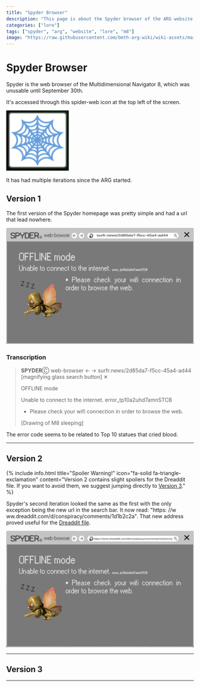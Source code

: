 ```yaml
---
title: "Spyder Browser"
description: "This page is about the Spyder browser of the ARG website."
categories: ["lore"]
tags: ["spyder", "arg", "website", "lore", "m8"]
image: "https://raw.githubusercontent.com/bmth-arg-wiki/wiki-assets/main/lore/spyder/spyder-v1.png"
---
```


# Spyder Browser

Spyder is the web browser of the Multidimensional Navigator 8, which was unusable until September 30th.

It's accessed through this spider-web icon at the top left of the screen.

![spyder icon](https://raw.githubusercontent.com/bmth-arg-wiki/wiki-assets/main/lore/spyder/spyder-icon.png)

It has had multiple iterations since the ARG started.

## Version 1

The first version of the Spyder homepage was pretty simple and had a url that lead nowhere.

![spyder version 1](https://raw.githubusercontent.com/bmth-arg-wiki/wiki-assets/main/lore/spyder/spyder-v1.png)

### Transcription

>**SPYDER**Ⓒ web-browser ← → surfr.news/2d85da7-f5cc-45a4-ad44 [magnifying glass search button] ✕
>
>OFFLINE mode
>
>Unable to connect to the internet. error_tp10a2uhd7amnSTCB
>
>-	Please check your wifi connection in order to browse the web.
>
>[Drawing of M8 sleeping]

The error code seems to be related to Top 10 statues that cried blood.

***

## Version 2

{% include info.html 
title="Spoiler Warning!" 
icon="fa-solid fa-triangle-exclamation"
content="Version 2 contains slight spoilers for the Dreaddit file. If you want to avoid them, we suggest jumping directly to [Version 3](#Version-3)." 
%}

Spyder's second iteration looked the same as the first with the only exception being the new url in the search bar.
It now read: "https: //w ww.dreaddit.com/d/conspiracy/comments/1d1b2c2a".
That new address proved useful for the [Dreaddit file](../for-sof/dreadit).

![spyder version 2](https://raw.githubusercontent.com/bmth-arg-wiki/wiki-assets/main/lore/spyder/spyder-v2.png)

***

## Version 3



***